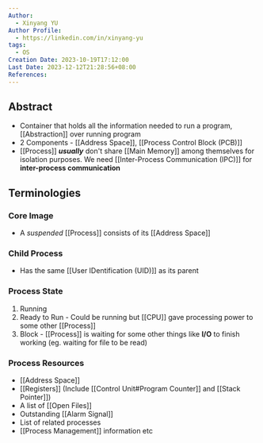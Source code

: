 ```yaml
---
Author:
  - Xinyang YU
Author Profile:
  - https://linkedin.com/in/xinyang-yu
tags:
  - OS
Creation Date: 2023-10-19T17:12:00
Last Date: 2023-12-12T21:28:56+08:00
References: 
---
```


## Abstract

- Container that holds all the information needed to run a program, [[Abstraction]] over running program
- 2 Components - [[Address Space]], [[Process Control Block (PCB)]]
- [[Process]] **_usually_** don't share [[Main Memory]] among themselves for isolation purposes. We need [[Inter-Process Communication (IPC)]] for **inter-process communication** 



## Terminologies

### Core Image

- A _suspended_ [[Process]] consists of its [[Address Space]]

### Child Process

- Has the same [[User IDentification (UID)]] as its parent
### Process State
1. Running
2. Ready to Run - Could be running but [[CPU]] gave processing power to some other [[Process]]
3. Block - [[Process]] is waiting for some other things like **I/O** to finish working (eg. waiting for file to be read)
### Process Resources
- [[Address Space]]
- [[Registers]] (Include [[Control Unit#Program Counter]] and [[Stack Pointer]])
- A list of [[Open Files]]
- Outstanding [[Alarm Signal]]
- List of related processes
- [[Process Management]] information etc